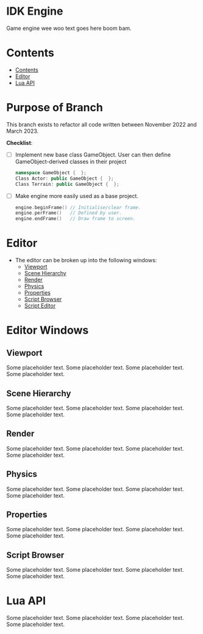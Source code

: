 # IDK Engine

Game engine wee woo text goes here boom bam.

# Contents
- [Contents](#Contents)
- [Editor](#Editor)
- [Lua API](#Lua-API)


# Purpose of Branch
This branch exists to refactor all code written between November 2022
and March 2023.

**Checklist**:
- [ ] Implement new base class GameObject. User can then define
    GameObject-derived classes in their project
    ``` C++
    namespace GameObject {  };
    Class Actor: public GameObject {  };
    Class Terrain: public GameObject {  };
    ```

- [ ] Make engine more easily used as a base project.
    ``` C++
    engine.beginFrame() // Initialise/clear frame.
    engine.perFrame()   // Defined by user.
    engine.endFrame()   // Draw frame to screen.
    ```




# Editor
- The editor can be broken up into the following windows:
    - [Viewport](#Viewport)
    - [Scene Hierarchy](#Scene-Hierarchy)
    - [Render](#Render)
    - [Physics](#Physics)
    - [Properties](#Properties)
    - [Script Browser](#Script-Browser)
    - [Script Editor](#Script-Editor)



# Editor Windows

## Viewport
Some placeholder text.
Some placeholder text.
Some placeholder text.
Some placeholder text.

## Scene Hierarchy
Some placeholder text.
Some placeholder text.
Some placeholder text.
Some placeholder text.

## Render
Some placeholder text.
Some placeholder text.
Some placeholder text.
Some placeholder text.


## Physics
Some placeholder text.
Some placeholder text.
Some placeholder text.
Some placeholder text.


## Properties
Some placeholder text.
Some placeholder text.
Some placeholder text.
Some placeholder text.


## Script Browser
Some placeholder text.
Some placeholder text.
Some placeholder text.
Some placeholder text.


# Lua API
Some placeholder text.
Some placeholder text.
Some placeholder text.
Some placeholder text.

